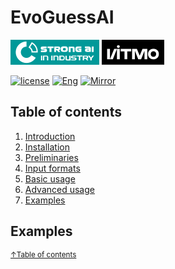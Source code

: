 # EvoGuessAI
[![SAI](https://github.com/ITMO-NSS-team/open-source-ops/blob/master/badges/SAI_badge_flat.svg)](https://sai.itmo.ru/)
[![ITMO](https://github.com/ITMO-NSS-team/open-source-ops/blob/master/badges/ITMO_badge_flat_rus.svg)](https://en.itmo.ru/en/)

[![license](https://img.shields.io/github/license/aimclub/evoguess-ai)](https://github.com/aimclub/evoguess-ai/blob/master/LICENSE)
[![Eng](https://img.shields.io/badge/lang-en-yellow.svg)](/README_en.md)
[![Mirror](https://img.shields.io/badge/mirror-github-orange)](https://github.com/aimclub/evoguess-ai)

[//]: # (https://img.shields.io/badge/wiki-documentation-forestgreen)

## Table of contents <a name="tablecontents"></a>
1. [Introduction](intro.md)
2. [Installation](installation.md)
3. [Preliminaries](theory.md)
4. [Input formats](inputs.md)
5. [Basic usage](basic.md)
6. [Advanced usage](advanced.md)
7. [Examples](examples.md)

## Examples




<sup>[&uarr;Table of contents](#tablecontents)</sup>